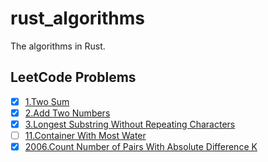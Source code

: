 # rust_algorithms
The algorithms in Rust.
## LeetCode Problems
- [x] [1.Two Sum](./src/leetcode/two_sum/mod.rs)
- [x] [2.Add Two Numbers](./src/leetcode/add_two_numbers/mod.rs)
- [x] [3.Longest Substring Without Repeating Characters](./src/leetcode/p0003_longest_substring_without_repeating_characters/mod.rs)
- [ ] [11.Container With Most Water](./src/leetcode/p0011_container_with_most_water/mod.rs)
- [x] [2006.Count Number of Pairs With Absolute Difference K](./src/leetcode/p2006_count_number_of_pairs_with_absolute_difference_k/mod.rs)